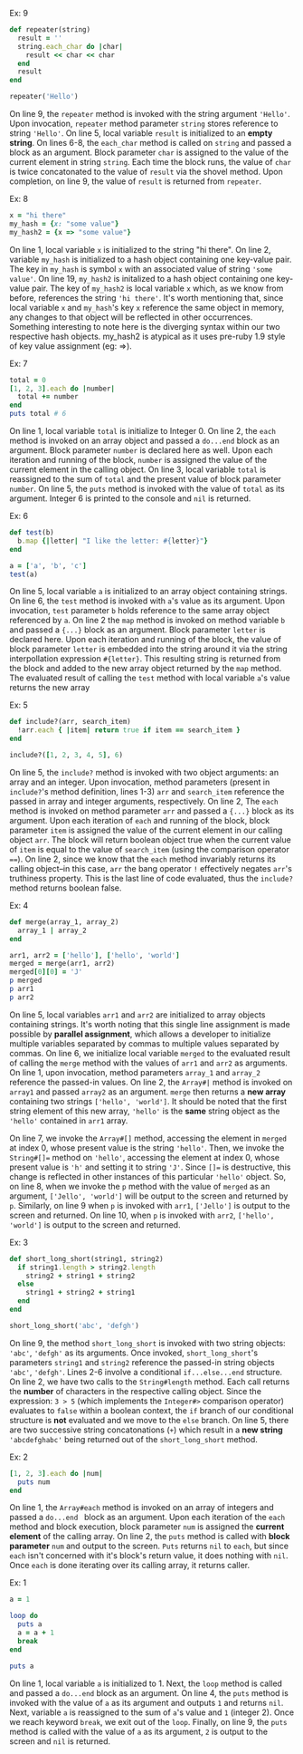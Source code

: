 Ex: 9
``` ruby 
def repeater(string)
  result = ''
  string.each_char do |char|
    result << char << char
  end
  result
end

repeater('Hello')
```
On line 9, the `repeater` method is invoked with the string argument `'Hello'`.  Upon invocation, `repeater` method parameter `string` stores reference to string `'Hello'`. On line 5, local variable `result` is initialized to an **empty string**. On lines 6-8, the `each_char` method is called on `string` and passed a block as an argument. Block parameter `char` is assigned to the value of the current element in string `string`. Each time the block runs, the value of `char` is twice concatonated to the value of `result` via the shovel method. Upon completion, on line 9, the value of `result` is returned from `repeater`.

Ex: 8
``` ruby 
x = "hi there"
my_hash = {x: "some value"}
my_hash2 = {x => "some value"}
```

On line 1, local variable `x` is initialized to the string "hi there". On line 2, variable `my_hash` is initialized to a hash object containing one key-value pair. The key in `my_hash` is symbol `x` with an associated value of string `'some value'`. On line 19, `my_hash2` is initalized to a hash object containing one key-value pair. The key of `my_hash2` is local variable `x` which, as we know from before, references the string `'hi there'`. It's worth mentioning that, since local variable `x` and `my_hash`'s key `x` reference the same object in memory, any changes to that object will be reflected in other occurrences. Something interesting to note here is the diverging syntax within our two respective hash objects. my_hash2 is atypical as it uses pre-ruby 1.9 style of key value assignment (eg: =>).

Ex: 7
``` ruby 
total = 0
[1, 2, 3].each do |number|
  total += number
end
puts total # 6
```

On line 1, local variable `total` is initialize to Integer 0. On line 2, the `each` method is invoked on an array object and passed a `do...end` block as an argument. Block parameter `number` is declared here as well. Upon each iteration and running of the block, `number` is assigned the value of the current element in the calling object. On line 3, local variable `total` is reassigned to the sum of `total` and the present value of block parameter `number`. On line 5, the `puts` method is invoked with the value of `total` as its argument. Integer 6 is printed to the console and `nil` is returned.

Ex: 6
``` ruby 
def test(b)
  b.map {|letter| "I like the letter: #{letter}"}
end

a = ['a', 'b', 'c']
test(a)
```

On line 5, local variable `a` is initialized to an array object containing strings. On line 6, the `test` method is invoked with `a`'s value as its argument. Upon invocation, `test` parameter `b` holds reference to the same array object referenced by `a`. On line 2 the `map` method is invoked on method variable `b` and passed a `{...}` block as an argument. Block parameter `letter` is declared here. Upon each iteration and running of the block, the value of block parameter `letter` is embedded into the string around it via the string interpollation expression `#{letter}`. This resulting string is returned from the block and added to the new array object returned by the `map` method. The evaluated result of calling the `test` method with local variable `a`'s value returns the new array 

Ex: 5
``` ruby
def include?(arr, search_item)
  !arr.each { |item| return true if item == search_item }
end

include?([1, 2, 3, 4, 5], 6)
```
On line 5, the `include?` method is invoked with two object arguments: an array and an integer.  Upon invocation, method parameters (present in `include?`'s method definition, lines 1-3) `arr` and `search_item` reference the passed in array and integer arguments, respectively.  On line 2, The `each` method is invoked on method parameter `arr` and passed a `{...}` block as its argument. Upon each iteration of `each` and running of the block, block parameter `item` is assigned the value of the current element in our calling object `arr`.  The block will return boolean object true when the current value of `item` is equal to the value of `search_item` (using the comparison operator `==`).  On line 2, since we know that the `each` method invariably returns its calling object–in this case, `arr` the bang operator `!` effectively negates `arr`'s truthiness property.  This is the last line of code evaluated, thus the `include?` method returns boolean false.

Ex: 4
``` ruby
def merge(array_1, array_2)
  array_1 | array_2
end

arr1, arr2 = ['hello'], ['hello', 'world']
merged = merge(arr1, arr2)
merged[0][0] = 'J'
p merged
p arr1
p arr2
```
On line 5, local variables `arr1` and `arr2` are initialized to array objects containing strings.  It's worth noting that this single line assignment is made possible by **parallel assignment**, which allows a developer to initialize multiple variables separated by commas to multiple values separated by commas.  On line 6, we initialize local variable `merged` to the evaluated result of calling the `merge` method with the values of `arr1` and `arr2` as arguments. On line 1, upon invocation, method parameters `array_1` and `array_2` reference the passed-in values.  On line 2, the `Array#|` method is invoked on `array1` and passed `array2` as an argument. `merge` then returns a **new array** containing two strings `['hello', 'world']`. It should be noted that the first string element of this new array, `'hello'` is the **same** string object as the `'hello'` contained in `arr1` array. 

On line 7, we invoke the `Array#[]` method, accessing the element in `merged` at index 0, whose present value is the string `'hello'`.  Then, we invoke the `String#[]=` method on `'hello'`, accessing the element at index 0, whose present value is `'h'` and setting it to string `'J'`.  Since `[]=` is destructive, this change is reflected in other instances of this particular `'hello'` object. So, on line 8, when we invoke the `p` method with the value of `merged` as an argument, `['Jello', 'world']` will be output to the screen and returned by `p`.  Similarly, on line 9 when `p` is invoked with `arr1`, `['Jello']` is output to the screen and returned.  On line 10, when `p` is invoked with `arr2`, `['hello', 'world']` is output to the screen and returned.

Ex: 3
``` ruby 
def short_long_short(string1, string2)
  if string1.length > string2.length
    string2 + string1 + string2
  else
    string1 + string2 + string1
  end
end

short_long_short('abc', 'defgh')
```
On line 9, the method `short_long_short` is invoked with two string objects: `'abc'`, `'defgh'` as its arguments.  Once invoked, `short_long_short`'s parameters `string1` and `string2` reference the passed-in string objects `'abc'`, `'defgh'`. Lines 2-6 involve a conditional `if...else...end` structure.  On line 2, we have two calls to the `String#length` method. Each call returns the **number** of characters in the respective calling object.  Since the expression: `3 > 5` (which implements the `Integer#>` comparison operator) evaluates to `false` within a boolean context, the `if` branch of our conditional structure is **not** evaluated and we move to the `else` branch.  On line 5, there are two successive string concatonations (`+`) which result in a **new string** `'abcdefghabc'` being returned out of the `short_long_short` method. 

Ex: 2
``` ruby
[1, 2, 3].each do |num|
  puts num
end
```
On line 1, the `Array#each` method is invoked on an array of integers and passed a `do...end ` block as an argument. Upon each iteration of the `each` method and block execution, block parameter `num` is assigned the **current element** of the calling array. On line 2, the `puts` method is called with **block parameter** `num` and output to the screen.  `Puts` returns `nil` to `each`, but since `each` isn't concerned with it's block's return value, it does nothing with `nil`. Once `each` is done iterating over its calling array, it returns caller.

Ex: 1
```ruby 
a = 1 

loop do       
  puts a 
  a = a + 1   
  break      
end

puts a 
```
On line 1, local variable `a` is initialized to 1.  Next, the `loop` method is called and passed a `do...end` block as an argument. On line 4, the `puts` method is invoked with the value of `a` as its argument and outputs `1` and returns `nil`. Next, variable `a` is reassigned to the sum of `a`'s value and `1` (integer 2). Once we reach keyword `break`, we exit out of the `loop`.  Finally, on line 9, the `puts` method is called with the value of `a` as its argument, `2` is output to the screen and `nil` is returned. 